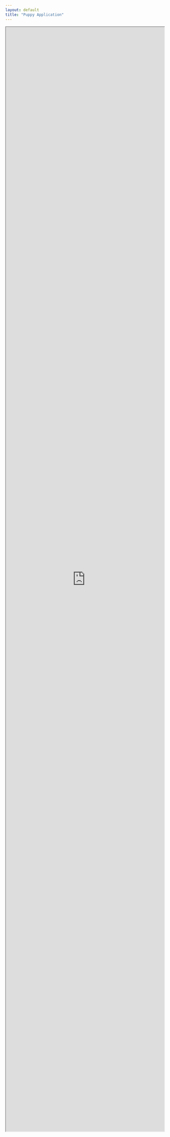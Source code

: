 ```yaml
---
layout: default
title: "Puppy Application"
---
```


<section class="w-full flex flex-col items-center justify-center py-16">
  <iframe
    src="https://airtable.com/embed/appV6gJNwYGkMmT5n/shr8Nd8OdauyMr0wd?backgroundColor=orange"
    onmousewheel=""
    width="100%"
    height="3500"
    class="airtable-embed w-full min-h-full"
    title="Puppy Application"
  />
</section>